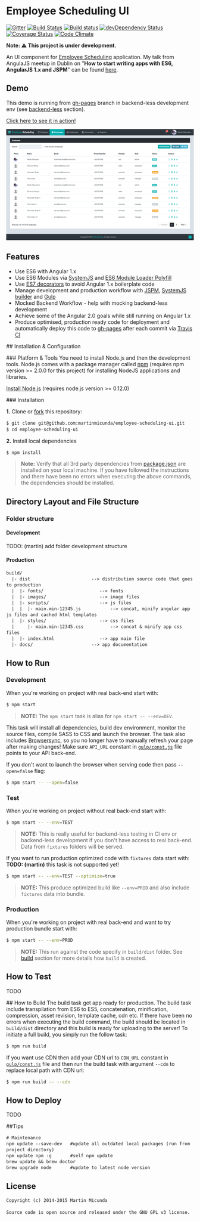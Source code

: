Employee Scheduling UI
======================

[![Gitter](https://badges.gitter.im/Join%20Chat.svg)](https://gitter.im/martinmicunda/employee-scheduling-ui?utm_source=badge&utm_medium=badge&utm_campaign=pr-badge&utm_content=badge)
[![Build Status](https://travis-ci.org/martinmicunda/employee-scheduling-ui.svg?branch=master)](http://travis-ci.org/martinmicunda/employee-scheduling-ui)
[![Build status](https://ci.appveyor.com/api/projects/status/iskj8sml9luhkm21?svg=true)](https://ci.appveyor.com/project/martinmicunda/employee-scheduling-ui) 
[![devDependency Status](https://david-dm.org/martinmicunda/employee-scheduling-ui/dev-status.svg)](https://david-dm.org/martinmicunda/employee-scheduling-ui#info=devDependencies) 
[![Coverage Status](https://coveralls.io/repos/martinmicunda/employee-scheduling-ui/badge.svg?branch=master&service=github)](https://coveralls.io/github/martinmicunda/employee-scheduling-ui?branch=master)
[![Code Climate](https://codeclimate.com/github/martinmicunda/employee-scheduling-ui/badges/gpa.svg)](https://codeclimate.com/github/martinmicunda/employee-scheduling-ui)

**Note: :warning: This project is under development.**

An UI component for [Employee Scheduling](https://github.com/martinmicunda/employee-scheduling) application. My talk from AngulaJS meetup in Dublin on "**How to start writing apps with ES6, AngularJS 1.x and JSPM**" can be found [here](http://martinmicunda.com/presentations/how-to-start-writing-apps-with-es6-angular-1x-and-jspm/how-to-start-writing-apps-with-es6-angular-1x-and-jspm.html#/).

## Demo
This demo is running from [gh-pages](https://github.com/martinmicunda/employee-scheduling-ui/tree/gh-pages) branch in backend-less development env (see [backend-less](#backend-less) section).

<a href="http://martinmicunda.github.io/employee-scheduling-ui/dist" target="_blank">Click here to see it in action!</a>

![Employee Scheduling screenshot](screenshot.png "Employee Scheduling screenshot")

## Features
  * Use ES6 with Angular 1.x
  * Use ES6 Modules via [SystemJS](https://github.com/systemjs/systemjs) and [ES6 Module Loader Polyfill](https://github.com/ModuleLoader/es6-module-loader)
  * Use [ES7 decorators](https://github.com/wycats/javascript-decorators) to avoid Angular 1.x boilerplate code
  * Manage development and production workflow with [JSPM](http://jspm.io/), [SystemJS builder](https://github.com/systemjs/builder) and [Gulp](http://gulpjs.com/)
  * Mocked Backend Workflow - help with mocking backend-less development
  * Achieve some of the Angular 2.0 goals while still running on Angular 1.x
  * Produce optimised, production ready code for deployment and automatically deploy this code to [gh-pages](https://github.com/martinmicunda/employee-scheduling-ui/tree/gh-pages) after each commit via [Travis CI](https://travis-ci.org/martinmicunda/employee-scheduling-ui)

##<a name="installation-and-configuration"></a> Installation & Configuration

###<a name="platform-and-tools"></a> Platform & Tools
You need to install Node.js and then the development tools. Node.js comes with a package manager called [npm](http://npmjs.org) (requires npm version >= 2.0.0 for this project) for installing NodeJS applications and libraries.

[Install Node.js](http://nodejs.org/download/) (requires node.js version >= 0.12.0)

###<a name="installation"></a> Installation

**1.** Clone or [fork](https://github.com/martinmicunda/employee-scheduling-ui/fork) this repository:
```bash
$ git clone git@github.com:martinmicunda/employee-scheduling-ui.git 
$ cd employee-scheduling-ui
```

**2.** Install local dependencies
```bash
$ npm install
```
> **Note:** Verify that all 3rd party dependencies from [package.json](package.json) are installed on your local machine. If you have followed the instructions and there have been no errors when executing the above commands, the dependencies should be installed.
     
## Directory Layout and File Structure

### Folder structure

#### Development
TODO: (martin) add folder development structure

#### Production
    build/               
      |- dist                       --> distribution source code that goes to production
      |  |- fonts/                     --> fonts
      |  |- images/                    --> image files
      |  |- scripts/                   --> js files 
      |  |  |- main.min-12345.js           --> concat, minify angular app js files and cached html templates      
      |  |- styles/                    --> css files 
      |     |- main.min-12345.css          --> concat & minify app css files 
      |  |- index.html                 --> app main file
      |- docs/                      --> app documentation   
           
## How to Run

### Development
When you're working on project with real back-end start with:

```bash
$ npm start 
```
> **NOTE:** The `npm start` task is alias for `npm start -- --env=DEV`.

This task will install all dependencies, build dev environment, monitor the source files, compile SASS to CSS and launch the browser. The task also includes [Browsersync](http://www.browsersync.io/), so you no longer have to manually refresh your page after making changes! Make sure `API_URL` constant in [`gulp/const.js`](gulp/const.js) file points to your API back-end.

If you don't want to launch the browser when serving code then pass `--open=false` flag:

```bash
$ npm start -- --open=false
```

### Test 
When you're working on project without real back-end start with:

```bash
$ npm start -- --env=TEST
```
> **NOTE:** This is really useful for backend-less testing in CI env or backend-less development if you don't have access to real back-end. Data from `fixtures` folders will be served.

If you want to run production optimized code with `fixtures` data start with: **TODO: (martin)** this task is not supported yet!
```bash
$ npm start -- --env=TEST --optimize=true
```
> **NOTE:** This produce optimized build like `--env=PROD` and also include `fixtures` data into bundle.

### Production
When you're working on project with real back-end and want to try production bundle start with:

```bash
$ npm start -- --env=PROD
```

> **NOTE:** This run against the code specify in `build/dist` folder. See [build](#build) section for more details how `build` is created.


## How to Test
TODO

##<a name="build"> How to Build
The build task get app ready for production. The build task include transpilation from ES6 to ES5, concatenation, minification, compression, asset revision, template cache, cdn etc. If there have been no errors when executing the build command, the build should be located in `build/dist` directory and this build is ready for uploading to the server! To initiate a full build, you simply run the follow task:
```bash
$ npm run build
```

If you want use CDN then add your CDN url to `CDN_URL` constant in [`gulp/const.js`](gulp/const.js) file and then run the build task with argument `--cdn` to replace local path with CDN url: 
```bash
$ npm run build -- --cdn
```

## How to Deploy
TODO

##Tips
```
# Maintenance 
npm update --save-dev   #update all outdated local packages (run from project directory) 
npm update npm -g       #self npm update
brew update && brew doctor
brew upgrade node       #update to latest node version
```

## License

    Copyright (c) 2014-2015 Martin Micunda  

    Source code is open source and released under the GNU GPL v3 license.
